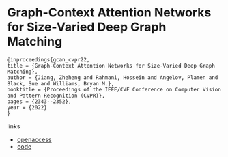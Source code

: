 # Graph-Context Attention Networks for Size-Varied Deep Graph Matching

```
@inproceedings{gcan_cvpr22,
title = {Graph-Context Attention Networks for Size-Varied Deep Graph Matching},
author = {Jiang, Zheheng and Rahmani, Hossein and Angelov, Plamen and Black, Sue and Williams, Bryan M.},
booktitle = {Proceedings of the IEEE/CVF Conference on Computer Vision and Pattern Recognition (CVPR)},
pages = {2343--2352},
year = {2022}
}
```

links
- [openaccess](http://openaccess.thecvf.com//content/CVPR2022/html/Jiang_Graph-Context_Attention_Networks_for_Size-Varied_Deep_Graph_Matching_CVPR_2022_paper.html)
- [code](https://github.com/ZhehengJiang/GCAN)
